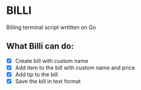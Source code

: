 # BILLI

Billing terminal script wrtitten on Go

## What Billi can do:
- [x] Create bill with custom name
- [x] Add item to the bill with custom name and price
- [x] Add tip to the bill
- [x] Save the bill in text format
